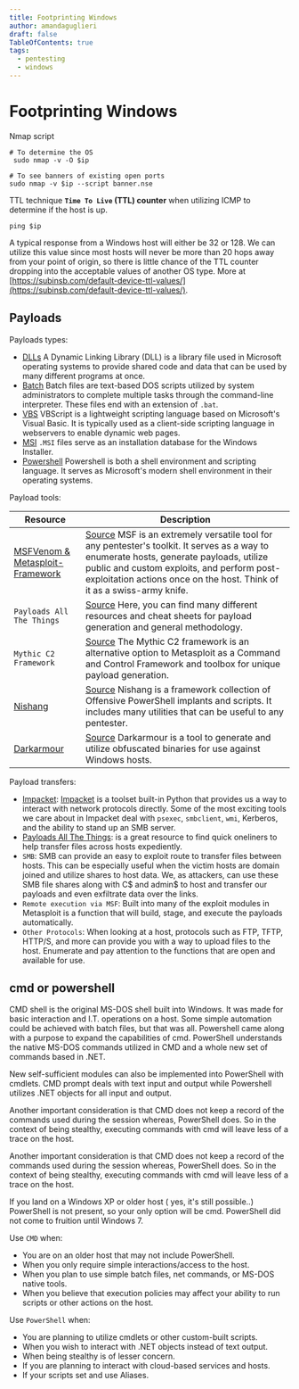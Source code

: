 ```yaml
---
title: Footprinting Windows
author: amandaguglieri
draft: false
TableOfContents: true
tags:
  - pentesting
  - windows
---
```

# Footprinting Windows

Nmap script

```
# To determine the OS
 sudo nmap -v -O $ip

# To see banners of existing open ports
sudo nmap -v $ip --script banner.nse
```

TTL technique
**`Time To Live` (TTL) counter** when utilizing ICMP to determine if the host is up. 

```
ping $ip
```

A typical response from a Windows host will either be 32 or 128. We can utilize this value since most hosts will never be more than 20 hops away from your point of origin, so there is little chance of the TTL counter dropping into the acceptable values of another OS type. More at [https://subinsb.com/default-device-ttl-values/](https://subinsb.com/default-device-ttl-values/).


## Payloads

Payloads types:

- [DLLs](https://docs.microsoft.com/en-us/troubleshoot/windows-client/deployment/dynamic-link-library) A Dynamic Linking Library (DLL) is a library file used in Microsoft operating systems to provide shared code and data that can be used by many different programs at once.
- [Batch](https://commandwindows.com/batch.htm) Batch files are text-based DOS scripts utilized by system administrators to complete multiple tasks through the command-line interpreter. These files end with an extension of `.bat`.
- [VBS](https://www.guru99.com/introduction-to-vbscript.html) VBScript is a lightweight scripting language based on Microsoft's Visual Basic. It is typically used as a client-side scripting language in webservers to enable dynamic web pages.
- [MSI](https://docs.microsoft.com/en-us/windows/win32/msi/windows-installer-file-extensions) `.MSI` files serve as an installation database for the Windows Installer.
- [Powershell](https://docs.microsoft.com/en-us/powershell/scripting/overview?view=powershell-7.1) Powershell is both a shell environment and scripting language. It serves as Microsoft's modern shell environment in their operating systems.


Payload tools:

| **Resource**                                   | **Description**                                                                                                                                                                                                                                                                                                   |
| ---------------------------------------------- | ----------------------------------------------------------------------------------------------------------------------------------------------------------------------------------------------------------------------------------------------------------------------------------------------------------------- |
| [MSFVenom & Metasploit-Framework](msfvenom.md) | [Source](https://github.com/rapid7/metasploit-framework) MSF is an extremely versatile tool for any pentester's toolkit. It serves as a way to enumerate hosts, generate payloads, utilize public and custom exploits, and perform post-exploitation actions once on the host. Think of it as a swiss-army knife. |
| `Payloads All The Things`                      | [Source](https://github.com/swisskyrepo/PayloadsAllTheThings) Here, you can find many different resources and cheat sheets for payload generation and general methodology.                                                                                                                                        |
| `Mythic C2 Framework`                          | [Source](https://github.com/its-a-feature/Mythic) The Mythic C2 framework is an alternative option to Metasploit as a Command and Control Framework and toolbox for unique payload generation.                                                                                                                    |
| [Nishang](nishang.md)                          | [Source](https://github.com/samratashok/nishang) Nishang is a framework collection of Offensive PowerShell implants and scripts. It includes many utilities that can be useful to any pentester.                                                                                                                  |
| [Darkarmour](darkarmour.md)                    | [Source](https://github.com/bats3c/darkarmour) Darkarmour is a tool to generate and utilize obfuscated binaries for use against Windows hosts.                                                                                                                                                                    |


Payload transfers:

- [Impacket](impacket.md): [Impacket](https://github.com/SecureAuthCorp/impacket) is a toolset built-in Python that provides us a way to interact with network protocols directly. Some of the most exciting tools we care about in Impacket deal with `psexec`, `smbclient`, `wmi`, Kerberos, and the ability to stand up an SMB server.
- [Payloads All The Things](https://github.com/swisskyrepo/PayloadsAllTheThings/blob/master/Methodology%20and%20Resources/Windows%20-%20Download%20and%20Execute.md): is a great resource to find quick oneliners to help transfer files across hosts expediently.
- `SMB`: SMB can provide an easy to exploit route to transfer files between hosts. This can be especially useful when the victim hosts are domain joined and utilize shares to host data. We, as attackers, can use these SMB file shares along with C$ and admin$ to host and transfer our payloads and even exfiltrate data over the links.
- `Remote execution via MSF`: Built into many of the exploit modules in Metasploit is a function that will build, stage, and execute the payloads automatically.
- `Other Protocols`: When looking at a host, protocols such as FTP, TFTP, HTTP/S, and more can provide you with a way to upload files to the host. Enumerate and pay attention to the functions that are open and available for use.


## cmd or powershell

CMD shell is the original MS-DOS shell built into Windows. It was made for basic interaction and I.T. operations on a host. Some simple automation could be achieved with batch files, but that was all. Powershell came along with a purpose to expand the capabilities of cmd. PowerShell understands the native MS-DOS commands utilized in CMD and a whole new set of commands based in .NET.

New self-sufficient modules can also be implemented into PowerShell with cmdlets. CMD prompt deals with text input and output while Powershell utilizes .NET objects for all input and output.

Another important consideration is that CMD does not keep a record of the commands used during the session whereas, PowerShell does. So in the context of being stealthy, executing commands with cmd will leave less of a trace on the host.

Another important consideration is that CMD does not keep a record of the commands used during the session whereas, PowerShell does. So in the context of being stealthy, executing commands with cmd will leave less of a trace on the host.

If you land on a Windows XP or older host ( yes, it's still possible..) PowerShell is not present, so your only option will be cmd. PowerShell did not come to fruition until Windows 7.

Use `CMD` when:

- You are on an older host that may not include PowerShell.
- When you only require simple interactions/access to the host.
- When you plan to use simple batch files, net commands, or MS-DOS native tools.
- When you believe that execution policies may affect your ability to run scripts or other actions on the host.

Use `PowerShell` when:

- You are planning to utilize cmdlets or other custom-built scripts.
- When you wish to interact with .NET objects instead of text output.
- When being stealthy is of lesser concern.
- If you are planning to interact with cloud-based services and hosts.
- If your scripts set and use Aliases.